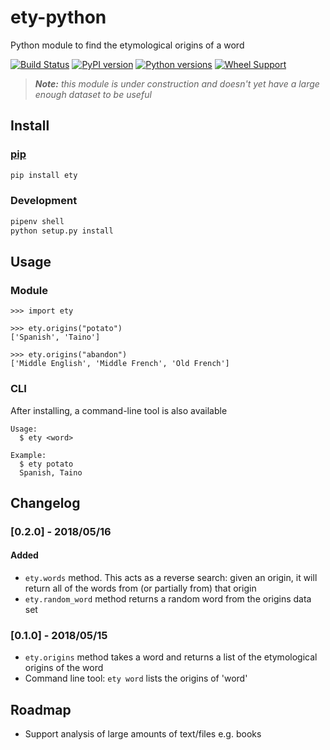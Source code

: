 # ety-python
Python module to find the etymological origins of a word

[![Build Status](https://travis-ci.org/jmsv/ety-python.svg?branch=master)](https://travis-ci.org/jmsv/ety-python)
[![PyPI version](https://badge.fury.io/py/ety.svg)](https://badge.fury.io/py/ety)
[![Python versions](https://img.shields.io/pypi/pyversions/ety.svg)](https://pypi.python.org/pypi/ety)
[![Wheel Support](https://img.shields.io/pypi/wheel/ety.svg)](https://pypi.python.org/pypi/ety)

> ___Note:__ this module is under construction and doesn't yet have a large enough dataset to be useful_

## Install

### [pip](https://pypi.org/project/ety)

```bash
pip install ety
```

### Development

```bash
pipenv shell
python setup.py install
```

## Usage

### Module

```
>>> import ety

>>> ety.origins("potato")
['Spanish', 'Taino']

>>> ety.origins("abandon")
['Middle English', 'Middle French', 'Old French']
```

### CLI

After installing, a command-line tool is also available

```
Usage:
  $ ety <word>

Example:
  $ ety potato
  Spanish, Taino
```

## Changelog

### [0.2.0] - 2018/05/16
#### Added
- `ety.words` method. This acts as a reverse search: given an origin, it will return all of the words from (or partially from) that origin
- `ety.random_word` method returns a random word from the origins data set

### [0.1.0] - 2018/05/15
- `ety.origins` method takes a word and returns a list of the etymological origins of the word
- Command line tool: `ety word` lists the origins of 'word'

## Roadmap
- Support analysis of large amounts of text/files e.g. books
